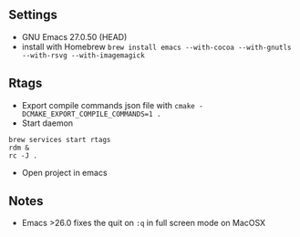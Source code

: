 ## Settings
- GNU Emacs 27.0.50 (HEAD)
- install with Homebrew 
```brew install emacs --with-cocoa --with-gnutls --with-rsvg --with-imagemagick```

## Rtags
- Export compile commands json file with
```cmake -DCMAKE_EXPORT_COMPILE_COMMANDS=1 . ```
- Start daemon
```
brew services start rtags
rdm &
rc -J .
```
- Open project in emacs

## Notes
- Emacs >26.0 fixes the quit on ```:q``` in full screen mode on MacOSX
